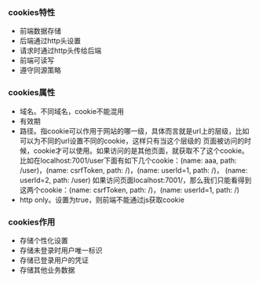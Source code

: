 ### cookies特性
- 前端数据存储
- 后端通过http头设置
- 请求时通过http头传给后端
- 前端可读写
- 遵守同源策略


### cookies属性
- 域名。不同域名，cookie不能混用
- 有效期
- 路径。指cookie可以作用于网站的哪一级，具体而言就是url上的层级，比如可以为不同的url设置不同的cookie，这样只有当这个层级的
页面被访问的时候，cookie才可以使用。如果访问的是其他页面，就获取不了这个cookie。
比如在localhost:7001/user下面有如下几个cookie：(name: aaa, path: /user)，(name: csrfToken, path: /)，(name: userId=1, path: /)，
(name: userId=2, path: /user)
如果访问页面localhost:7001/，那么我们只能看得到这两个cookie：(name: csrfToken, path: /)，(name: userId=1, path: /)
- http only。设置为true，则前端不能通过js获取cookie


### cookies作用
- 存储个性化设置
- 存储未登录时用户唯一标识
- 存储已登录用户的凭证
- 存储其他业务数据
